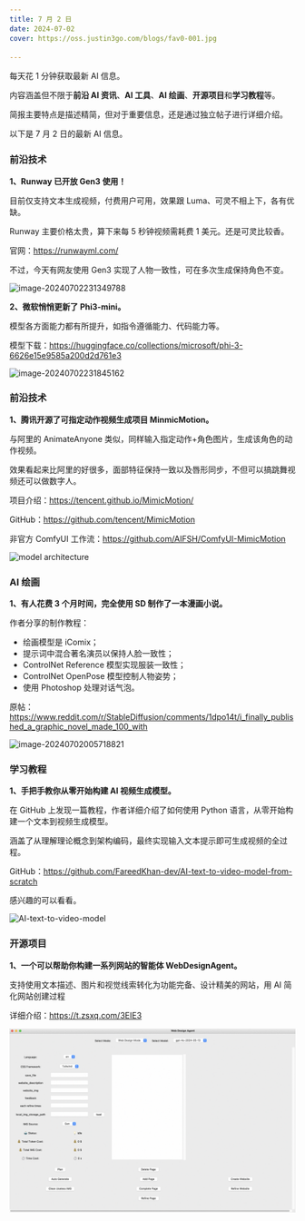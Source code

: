 ```yaml
---
title: 7 月 2 日
date: 2024-07-02
cover: https://oss.justin3go.com/blogs/fav0-001.jpg

---
```


每天花 1 分钟获取最新 AI 信息。

内容涵盖但不限于**前沿 AI 资讯**、**AI 工具**、**AI 绘画**、**开源项目**和**学习教程**等。

简报主要特点是描述精简，但对于重要信息，还是通过独立帖子进行详细介绍。

以下是 7 月 2 日的最新 AI 信息。

### 前沿技术

**1、Runway 已开放 Gen3 使用！**

目前仅支持文本生成视频，付费用户可用，效果跟 Luma、可灵不相上下，各有优缺。

Runway 主要价格太贵，算下来每 5 秒钟视频需耗费 1 美元。还是可灵比较香。

官网：https://runwayml.com/

不过，今天有网友使用 Gen3 实现了人物一致性，可在多次生成保持角色不变。

![image-20240702231349788](https://p.ipic.vip/srnveb.png)

**2、微软悄悄更新了 Phi3-mini。**

模型各方面能力都有所提升，如指令遵循能力、代码能力等。

模型下载：https://huggingface.co/collections/microsoft/phi-3-6626e15e9585a200d2d761e3

![image-20240702231845162](https://p.ipic.vip/icyrc8.png)

### 前沿技术

**1、腾讯开源了可指定动作视频生成项目 MinmicMotion。**

与阿里的 AnimateAnyone 类似，同样输入指定动作+角色图片，生成该角色的动作视频。

效果看起来比阿里的好很多，面部特征保持一致以及唇形同步，不但可以搞跳舞视频还可以做数字人。

项目介绍：https://tencent.github.io/MimicMotion/

GitHub：https://github.com/tencent/MimicMotion

非官方 ComfyUI 工作流：https://github.com/AIFSH/ComfyUI-MimicMotion

![model architecture](https://github.com/Tencent/MimicMotion/raw/main/assets/figures/model_structure.png)



### AI 绘画

**1、有人花费 3 个月时间，完全使用 SD 制作了一本漫画小说。**

作者分享的制作教程：

- 绘画模型是 iComix；
- 提示词中混合著名演员以保持人脸一致性；
- ControlNet Reference 模型实现服装一致性；
- ControlNet OpenPose 模型控制人物姿势；
- 使用 Photoshop 处理对话气泡。

原帖：https://www.reddit.com/r/StableDiffusion/comments/1dpo14t/i_finally_published_a_graphic_novel_made_100_with

![image-20240702005718821](https://p.ipic.vip/yyuyh1.png)

### 学习教程

**1、手把手教你从零开始构建 AI 视频生成模型。**

在 GitHub 上发现一篇教程，作者详细介绍了如何使用 Python 语言，从零开始构建一个文本到视频生成模型。

涵盖了从理解理论概念到架构编码，最终实现输入文本提示即可生成视频的全过程。

GitHub：https://github.com/FareedKhan-dev/AI-text-to-video-model-from-scratch

感兴趣的可以看看。

![AI-text-to-video-model](https://p.ipic.vip/ulcyn5.gif)

### 开源项目

**1、一个可以帮助你构建一系列网站的智能体 WebDesignAgent。**

支持使用文本描述、图片和视觉线索转化为功能完备、设计精美的网站，用 AI 简化网站创建过程

详细介绍：https://t.zsxq.com/3EIE3

![img](https://raw.githubusercontent.com/DAMO-NLP-SG/WebDesignAgent/main/assets/gui.png)

